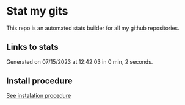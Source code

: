 # Stat my gits

This repo is an automated stats builder for all my github repositories.

## Links to stats


Generated on 07/15/2023 at 12:42:03 in 0 min, 2 seconds.

## Install procedure

[See instalation procedure](./src/install.md)
